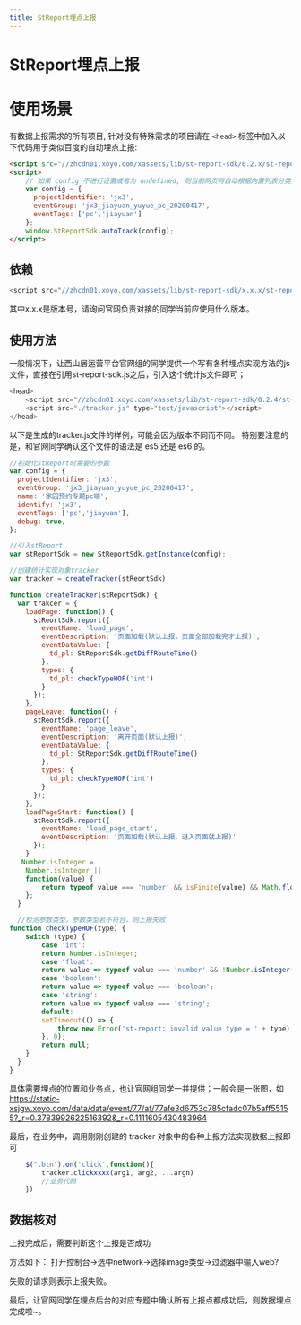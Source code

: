 ```yaml
---
title: StReport埋点上报
---
```

# StReport埋点上报

# 使用场景
有数据上报需求的所有项目, 针对没有特殊需求的项目请在 `<head>` 标签中加入以下代码用于类似百度的自动埋点上报:

```html
<script src="//zhcdn01.xoyo.com/xassets/lib/st-report-sdk/0.2.x/st-report-sdk.min.js"></script>
<script>
    // 如果 config 不进行设置或者为 undefined, 则当前网页将自动根据内置列表分类进行上报, 可直接使用 window.StReportSdk.autoTrack(); 即可
    var config = {
      projectIdentifier: 'jx3',
      eventGroup: 'jx3_jiayuan_yuyue_pc_20200417',
      eventTags: ['pc','jiayuan']
    };
    window.StReportSdk.autoTrack(config);
</script>
```

## 依赖
```javascript
<script src="//zhcdn01.xoyo.com/xassets/lib/st-report-sdk/x.x.x/st-report-sdk.js"></script>
```
其中x.x.x是版本号，请询问官网负责对接的同学当前应使用什么版本。

## 使用方法
一般情况下，让西山居运营平台官网组的同学提供一个写有各种埋点实现方法的js文件，直接在引用st-report-sdk.js之后，引入这个统计js文件即可；
```javascript
<head>
    <script src="//zhcdn01.xoyo.com/xassets/lib/st-report-sdk/0.2.4/st-report-sdk.min.js"></script>
    <script src="./tracker.js" type="text/javascript"></script>
</head>
```

以下是生成的tracker.js文件的样例，可能会因为版本不同而不同。
特别要注意的是，和官网同学确认这个文件的语法是 es5 还是 es6 的。

```javascript
//初始化stReport时需要的参数
var config = {
  projectIdentifier: 'jx3',
  eventGroup: 'jx3_jiayuan_yuyue_pc_20200417',
  name: '家园预约专题pc端',
  identify: 'jx3',
  eventTags: ['pc','jiayuan'],
  debug: true,
};

//引入stReport
var stReportSdk = new StReportSdk.getInstance(config);

//创建统计实现对象tracker
var tracker = createTracker(stReortSdk) 

function createTracker(stReportSdk) {
  var trakcer = {
    loadPage: function() {
      stReortSdk.report({
        eventName: 'load_page',
        eventDescription: '页面加载(默认上报，页面全部加载完才上报)',
        eventDataValue: {
          td_pl: StReportSdk.getDiffRouteTime()
        },
        types: {
          td_pl: checkTypeHOF('int')
        }
      });
    },
    pageLeave: function() {
      stReortSdk.report({
        eventName: 'page_leave',
        eventDescription: '离开页面(默认上报)',
        eventDataValue: {
          td_pl: StReportSdk.getDiffRouteTime()
        },
        types: {
          td_pl: checkTypeHOF('int')
        }
      });
    },
    loadPageStart: function() {
      stReortSdk.report({
        eventName: 'load_page_start',
        eventDescription: '页面加载(默认上报，进入页面就上报)'
      });
    }
   Number.isInteger =
    Number.isInteger ||
    function(value) {
        return typeof value === 'number' && isFinite(value) && Math.floor(value) === value;
    };
  }

  //检测参数类型，参数类型若不符合，则上报失败
function checkTypeHOF(type) {
    switch (type) {
        case 'int':
        return Number.isInteger;
        case 'float':
        return value => typeof value === 'number' && !Number.isInteger(value);
        case 'boolean':
        return value => typeof value === 'boolean';
        case 'string':
        return value => typeof value === 'string';
        default:
        setTimeout(() => {
            throw new Error('st-report: invalid value type = ' + type);
        }, 0);
        return null;
    }
  }
}
```

具体需要埋点的位置和业务点，也让官网组同学一并提供；一般会是一张图，如 https://static-xsjgw.xoyo.com/data/data/event/77/af/77afe3d6753c785cfadc07b5aff55155?_r=0.3783992622516392&_r=0.1111605430483964

最后，在业务中，调用刚刚创建的 tracker 对象中的各种上报方法实现数据上报即可
```javascript
    $(".btn").on('click',function(){
        tracker.clickxxxx(arg1, arg2, ...argn)
        //业务代码
    })
```
## 数据核对
上报完成后，需要判断这个上报是否成功

方法如下：
打开控制台→选中network→选择image类型→过滤器中输入web? 

失败的请求则表示上报失败。

最后，让官网同学在埋点后台的对应专题中确认所有上报点都成功后，则数据埋点完成啦~。
